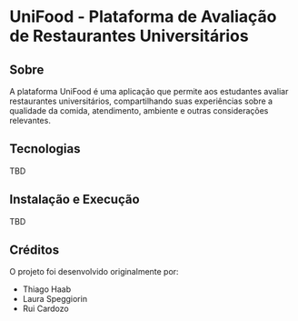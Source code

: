 # UniFood - Plataforma de Avaliação de Restaurantes Universitários

## Sobre
A plataforma UniFood é uma aplicação que permite aos estudantes avaliar restaurantes universitários, compartilhando suas experiências sobre a qualidade da comida, atendimento, ambiente e outras considerações relevantes.

## Tecnologias
TBD

## Instalação e Execução
TBD

## Créditos
O projeto foi desenvolvido originalmente por:

- Thiago Haab
- Laura Speggiorin
- Rui Cardozo
